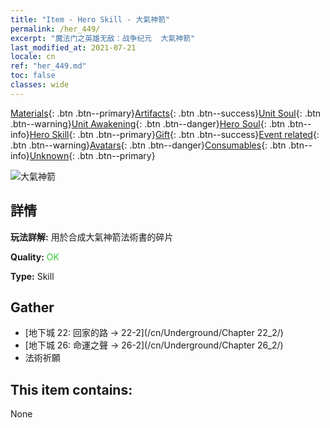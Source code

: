 ```yaml
---
title: "Item - Hero Skill - 大氣神箭"
permalink: /her_449/
excerpt: "魔法门之英雄无敌：战争纪元  大氣神箭"
last_modified_at: 2021-07-21
locale: cn
ref: "her_449.md"
toc: false
classes: wide
---
```

 [Materials](/ItemsCN/){: .btn .btn--primary}[Artifacts](/ItemsCN/Artifacts/){: .btn .btn--success}[Unit Soul](/ItemsCN/UnitSoul/){: .btn .btn--warning}[Unit Awakening](/ItemsCN/UnitAwakening/){: .btn .btn--danger}[Hero Soul](/ItemsCN/HeroSoul/){: .btn .btn--info}[Hero Skill](/ItemsCN/HeroSkill/){: .btn .btn--primary}[Gift](/ItemsCN/Gift/){: .btn .btn--success}[Event related](/ItemsCN/Events/){: .btn .btn--warning}[Avatars](/ItemsCN/Avatars/){: .btn .btn--danger}[Consumables](/ItemsCN/Consumables/){: .btn .btn--info}[Unknown](/ItemsCN/Unknown/){: .btn .btn--primary}

 ![大氣神箭](/images/t/ps_daqishenjian.png)

## 詳情
 **玩法詳解:** 用於合成大氣神箭法術書的碎片

 **Quality:** <span style="color: #32CD32">OK</span>

 **Type:** Skill

## Gather

*    [地下城 22: 回家的路 -> 22-2](/cn/Underground/Chapter 22_2/) 
*    [地下城 26: 命運之聲 -> 26-2](/cn/Underground/Chapter 26_2/) 
*    法術祈願 

## This item contains:

  None

